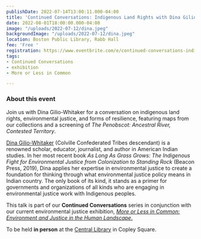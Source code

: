 ```yaml
---
publishDate: 2022-07-14T13:00:11.000-04:00
title: 'Continued Conversations: Indigenous Land Rights with Dina Gilio-Whitaker'
date: 2022-08-01T18:00:00.000-04:00
image: "/uploads/2022-07-12/dina.jpeg"
backgroundImage: "/uploads/2022-07-12/dina.jpeg"
location: Boston Public Library, Rabb Hall
fee: 'Free '
registration: https://www.eventbrite.com/e/continued-conversations-indigenous-land-rights-with-dina-gilio-whitaker-tickets-378019676027
tags:
- Continued Conversations
- exhibition
- More or Less in Common

---
```

### About this event

Join us with Dina Gilio-Whitaker for a conversation on indigenous land rights, environmental justice, and forms of resilience, featuring maps from our collections and a screening of _The Penobscot: Ancestral River, Contested Territory_.

[Dina Gilio-Whitaker](https://dgwconsulting.org/#bio) (Colville Confederated Tribes descendant) is a renowned scholar, educator, journalist, and author in American Indian studies. In her most recent book _As Long As Grass Grows: The Indigenous Fight for Environmental Justice from Colonization to Standing Rock_ (Beacon Press, 2019), Dina applies her expertise in environmental justice to create a foundation for thinking through what environmental justice policy means in Indian country. The only book of its kind, it stands as a primer for governments and organizations of all kinds who are engaging in environmental justice work with Indigenous peoples.

This talk is part of our **Continued Conversations** series in conjunction with our current environmental justice exhibition, [_More or Less in Common: Environment and Justice in the Human Landscape_.](https://www.leventhalmap.org/digital-exhibitions/more-or-less-in-common/)

To be held **in person** at the [Central Library](https://www.bpl.org/locations/3/) in Copley Square.